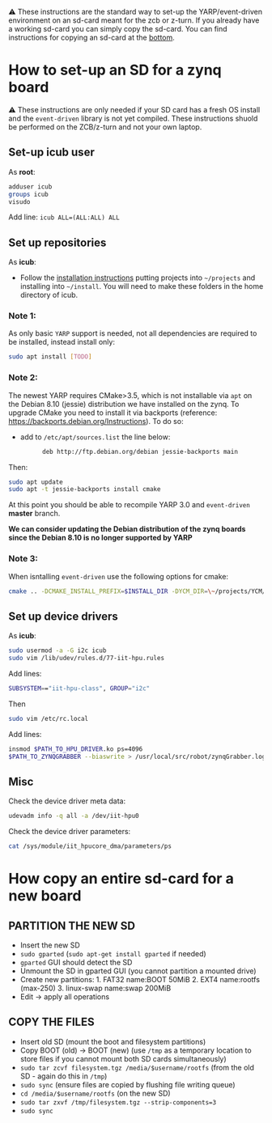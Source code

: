 
:warning: These instructions are the standard way to set-up the YARP/event-driven environment on an sd-card meant for the zcb or z-turn. If you already have a working sd-card you can simply copy the sd-card. You can find instructions for copying an sd-card at the [bottom](#how-copy-an-entire-sd-card-for-a-new-board).

# How to set-up an SD for a zynq board

:warning: These instructions are only needed if your SD card has a fresh OS install and the `event-driven` library is not yet compiled. These instructions shuold be performed on the ZCB/z-turn and not your own laptop.

## Set-up icub user

As **root**:
```bash
adduser icub
groups icub
visudo
```
Add line: `icub ALL=(ALL:ALL) ALL`

## Set up repositories

As **icub**:
- Follow the [installation instructions](full_installation.md) putting projects into `~/projects` and installing into `~/install`. You will need to make these folders in the home directory of icub.

### Note 1:
As only basic `YARP` support is needed, not all dependencies are required to be installed, instead install only:
```bash
sudo apt install [TODO]
```
### Note 2:
The newest YARP requires CMake>3.5, which is not installable via `apt` on the Debian 8.10 (jessie) distribution we have installed on the zynq. To upgrade CMake you need to install it via backports (reference: https://backports.debian.org/Instructions).
To do so:
- add to `/etc/apt/sources.list` the line below:
    ```bash
          deb http://ftp.debian.org/debian jessie-backports main
    ```
Then:
```bash
sudo apt update
sudo apt -t jessie-backports install cmake
```
At this point you should be able to recompile YARP 3.0 and `event-driven` **master** branch.

**We can consider updating the Debian distribution of the zynq boards since the Debian 8.10 is no longer supported by YARP**

### Note 3:

When isntalling `event-driven` use the following options for cmake:
```bash
cmake .. -DCMAKE_INSTALL_PREFIX=$INSTALL_DIR -DYCM_DIR=\~/projects/YCM/build -DYARP_DIR=\~/projects/yarp/build -DBUILD_HARDWAREIO=ON -DENABLE_zynqgrabber=ON
```
## Set up device drivers

As **icub**:
```bash
sudo usermod -a -G i2c icub
sudo vim /lib/udev/rules.d/77-iit-hpu.rules
```
Add lines:
```bash
SUBSYSTEM=="iit-hpu-class", GROUP="i2c"
```
Then
```bash
sudo vim /etc/rc.local
```
Add lines:
```bash
insmod $PATH_TO_HPU_DRIVER.ko ps=4096
$PATH_TO_ZYNQGRABBER --biaswrite > /usr/local/src/robot/zynqGrabber.log
```
## Misc

Check the device driver meta data:
```bash
udevadm info -q all -a /dev/iit-hpu0
```
Check the device driver parameters:
```bash
cat /sys/module/iit_hpucore_dma/parameters/ps
```

# How copy an entire sd-card for a new board

## PARTITION THE NEW SD

* Insert the new SD
* `sudo gparted` (`sudo apt-get install gparted` if needed)
* `gparted` GUI should detect the SD
* Unmount the SD in gparted GUI (you cannot partition a mounted drive)
* Create new partitions: 1. FAT32 name:BOOT 50MiB 2. EXT4 name:rootfs (max-250) 3. linux-swap name:swap 200MiB
* Edit -> apply all operations

## COPY THE FILES

* Insert old SD (mount the boot and filesystem partitions)
* Copy BOOT (old) -> BOOT (new) (use `/tmp` as a temporary location to store files if you cannot mount both SD cards simultaneously)
* `sudo tar zcvf filesystem.tgz /media/$username/rootfs` (from the old SD - again do this in `/tmp`)
* `sudo sync` (ensure files are copied by flushing file writing queue)
* `cd /media/$username/rootfs` (on the new SD)
* `sudo tar zxvf /tmp/filesystem.tgz --strip-components=3`
* `sudo sync`
